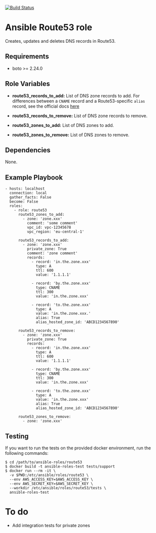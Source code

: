 [![Build Status](https://travis-ci.org/danvaida/ansible-roles-route53.svg?branch=master)](https://travis-ci.org/danvaida/ansible-roles-route53)

# Ansible Route53 role

Creates, updates and deletes DNS records in Route53.

## Requirements

* boto >= 2.24.0

## Role Variables

* __route53_records_to_add:__
  List of DNS zone records to add. For differences between a `CNAME` record and a Route53-specific `alias` record, see the official docs [here](http://docs.aws.amazon.com/Route53/latest/DeveloperGuide/resource-record-sets-choosing-alias-non-alias.html)

* __route53_records_to_remove:__
  List of DNS zone records to remove.

* __route53_zones_to_add:__
  List of DNS zones to add.

* __route53_zones_to_remove:__
  List of DNS zones to remove.

## Dependencies

None.

## Example Playbook

    - hosts: localhost
      connection: local
      gather_facts: False
      become: False
      roles:
        - role: route53
          route53_zones_to_add:
            - zone: 'zone.xxx'
              comment: 'some comment'
              vpc_id: vpc-12345678
              vpc_region: 'eu-central-1'

          route53_records_to_add:
            - zone: 'zone.xxx'
              private_zone: True
              comment: 'zone comment'
              records:
                - record: 'in.the.zone.xxx'
                  type: A
                  ttl: 600
                  value: '1.1.1.1'

                - record: 'by.the.zone.xxx'
                  type: CNAME
                  ttl: 300
                  value: 'in.the.zone.xxx'

                - record: 'to.the.zone.xxx'
                  type: A
                  value: 'in.the.zone.xxx.'
                  alias: True
                  alias_hosted_zone_id: 'ABCD1234567890'

          route53_records_to_remove:
            - zone: 'zone.xxx'
              private_zone: True
              records:
                - record: 'in.the.zone.xxx'
                  type: A
                  ttl: 600
                  value: '1.1.1.1'

                - record: 'by.the.zone.xxx'
                  type: CNAME
                  ttl: 300
                  value: 'in.the.zone.xxx'

                - record: 'to.the.zone.xxx'
                  type: A
                  value: 'in.the.zone.xxx'
                  alias: True
                  alias_hosted_zone_id: 'ABCD1234567890'

          route53_zones_to_remove:
            - zone: 'zone.xxx'

## Testing

If you want to run the tests on the provided docker environment, run the
following commands:

    $ cd /path/to/ansible-roles/route53
    $ docker build -t ansible-roles-test tests/support
    $ docker run --rm -it \
      -v $PWD:/etc/ansible/roles/route53 \
      --env AWS_ACCESS_KEY=$AWS_ACCESS_KEY \
      --env AWS_SECRET_KEY=$AWS_SECRET_KEY \
      --workdir /etc/ansible/roles/route53/tests \
      ansible-roles-test

# To do

* Add integration tests for private zones
